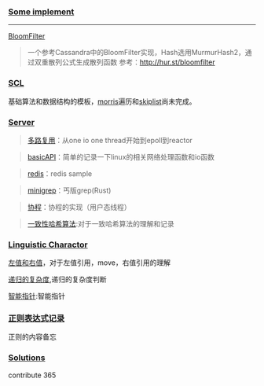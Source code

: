 ### [Some implement](XJBX)
---

[BloomFilter](XJBX/Bloomfilter)

> 一个参考Cassandra中的BloomFilter实现，Hash选用MurmurHash2，通过双重散列公式生成散列函数
> 参考：http://hur.st/bloomfilter

### [SCL](XJBX/SCL)

基础算法和数据结构的模板，[morris](XJBX/SCL/Graph/MorrisTraverse.hpp)遍历和[skiplist](XJBX/SCL/Datastruct/跳表/skipList.cpp)尚未完成。

### [Server](/XJBX/Server/)

> [多路复用](XJBX/Server/IOMultiplexing)：从one io one thread开始到epoll到reactor

> [basicAPI](XJBX/Server/basicAPI)：简单的记录一下linux的相关网络处理函数和io函数

> [redis](XJBX/Server/redis/README.md)：redis sample

> [minigrep](XJBX/Server/minigrep/)：丐版grep(Rust)

> [协程](XJBX/Server/Coroutine)：协程的实现（用户态线程）

> [一致性哈希算法](XJBX/Server/consistentHashing/README.md):对于一致哈希算法的理解和记录

### [Linguistic Charactor](/XJBX/LingChar)

[左值和右值](/XJBX/LingChar/LRValue/README.md)，对于左值引用，move，右值引用的理解

[递归的复杂度](/XJBX/LingChar/Recursion/recursion.h),递归的复杂度判断

[智能指针](XJBX/LingChar/smartPointer/README.md):智能指针

### [正则表达式记录](XJBX/Regexr/README.md)

正则的内容备忘

### [Solutions](/Solution/)

contribute 365

